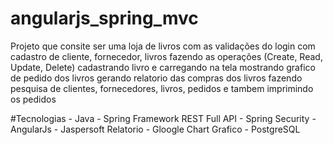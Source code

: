 # angularjs_spring_mvc

Projeto que consite ser uma loja de livros com as validações do login com cadastro de cliente, fornecedor, livros fazendo as operações (Create, Read, Update, Delete) cadastrando livro e carregando na tela mostrando grafico de pedido dos livros gerando relatorio das compras dos livros fazendo pesquisa de clientes, fornecedores, livros, pedidos e tambem imprimindo os pedidos

#Tecnologias - Java - Spring Framework REST Full API - Spring Security - AngularJs - Jaspersoft Relatorio - Gloogle Chart Grafico - PostgreSQL
